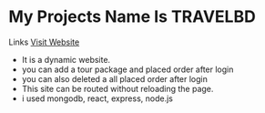 # My Projects Name Is TRAVELBD

Links
[Visit Website](https://react-travel-bd.web.app/)

- It is a dynamic website.
- you can add a tour package and placed order after login
- you can also deleted a all placed order after login
- This site can be routed without reloading the page.
- i used mongodb, react, express, node.js